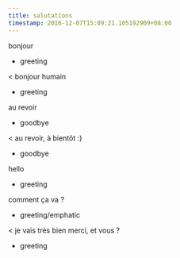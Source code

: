 ```yaml
---
title: salutations
timestamp: 2016-12-07T15:09:21.105192909+08:00
---
```


bonjour
* greeting

< bonjour humain
* greeting

au revoir
* goodbye

< au revoir, à bientôt :)
* goodbye

hello
* greeting

comment ça va ?
* greeting/emphatic

< je vais très bien merci, et vous ?
* greeting
